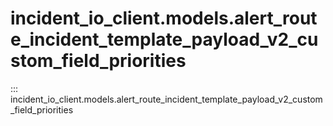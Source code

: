 # incident_io_client.models.alert_route_incident_template_payload_v2_custom_field_priorities

::: incident_io_client.models.alert_route_incident_template_payload_v2_custom_field_priorities